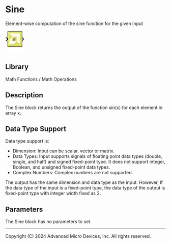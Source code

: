 # Sine

Element-wise computation of the sine function for the given input

![](./Images/block.png)

## Library

Math Functions / Math Operations

## Description

The Sine block returns the output of the function sin(x) for each
element in array x.

## Data Type Support

Data type support is:

- Dimension: Input can be scalar, vector or matrix.
- Data Types: Input supports signals of floating point data types
  (double, single, and half) and signed fixed-point type. It does not
  support integer, Boolean, and unsigned fixed-point data types.
- Complex Numbers: Complex numbers are not supported.

The output has the same dimension and data type as the input. However,
If the data type of the input is a fixed-point type, the data type of
the output is fixed-point type with integer width fixed as 2.

## Parameters

The Sine block has no parameters to set.

--------------
Copyright (C) 2024 Advanced Micro Devices, Inc.
All rights reserved.

